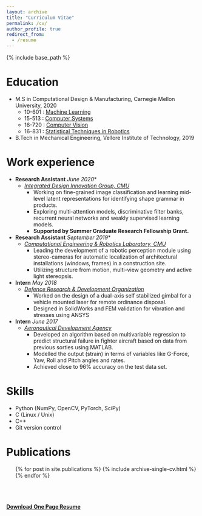 ```yaml
---
layout: archive
title: "Curriculum Vitae"
permalink: /cv/
author_profile: true
redirect_from:
  - /resume
---
```


{% include base_path %}

Education
======
* M.S  in Computational Design & Manufacturing, Carnegie Mellon University, 2020
  * 10-601 : [Machine Learning](http://www.cs.cmu.edu/~mgormley/courses/10601/) 
  * 15-513 : [Computer Systems](https://www.cs.cmu.edu/afs/cs/academic/class/15213-f19/www/syllabus/syllabus.pdf)
  * 16-720 : [Computer Vision](http://ci2cv.net/16720b/)
  * 16-831 : [Statistical Techniques in Robotics](https://AND2797.github.io/files/1.1_Logistics.pdf)
* B.Tech in Mechanical Engineering, Vellore Institute of Technology, 2019

Work experience
======
* **Research Assistant** _June 2020_*
   * [_Integrated Design Innovation Group, CMU_](https://www.cmu.edu/me/idig/)
      * Working on fine-grained image classification and learning mid-level latent representations for identifying shape grammar in             products.
      * Exploring multi-attention models, discriminative filter banks, recurrent neural networks and weakly supervised learning models.
      * **Supported by Summer Graduate Research Fellowship Grant.**
* **Research Assistant** _September 2019_*
   * [_Computational Engineering & Robotics Laboratory, CMU_](http://www.andrew.cmu.edu/user/shimada/)
      * Leading the development of a robotic perception module using stereo-cameras for automatic localization of architectural               installations (windows, frames) in a construction site.
      * Utilizing structure from motion, multi-view geometry and active light stereopsis. 
* **Intern** _May 2018_
  * [_Defence Research & Development Organization_](https://www.drdo.gov.in/labs-and-establishments/laser-science-technology-centre-lastec)
    * Worked on the design of a dual-axis self stabilized gimbal for a vehicle mounted laser for remote ordinance disposal.
    * Designed in SolidWorks and FEM validation for vibration and stresses using ANSYS
* **Intern** _June 2017_
  * [_Aeronautical Development Agency_](https://www.ada.gov.in/)
    * Developed an algorithm based on multivariable regression to predict structural failure in fighter aircraft based on
      data from previous sorties using MATLAB.
    * Modelled the output (strain) in terms of variables like G-Force, Yaw, Roll and Pitch angles and rates.
    * Achieved close to 96% accuracy on the test data set.
  
Skills
======
* Python (NumPy, OpenCV, PyTorch, SciPy)
* C (Linux / Unix) 
* C++
* Git version control

Publications
======
  <ul>{% for post in site.publications %}
    {% include archive-single-cv.html %}
  {% endfor %}</ul>

<br/><br/><br/>
[**Download One Page Resume**](https://AND2797.github.io/files/Aditya_Resume.pdf)
